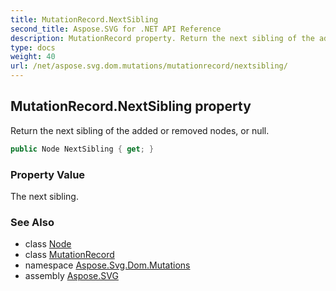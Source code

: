 ```yaml
---
title: MutationRecord.NextSibling
second_title: Aspose.SVG for .NET API Reference
description: MutationRecord property. Return the next sibling of the added or removed nodes or null
type: docs
weight: 40
url: /net/aspose.svg.dom.mutations/mutationrecord/nextsibling/
---
```

## MutationRecord.NextSibling property

Return the next sibling of the added or removed nodes, or null.

```csharp
public Node NextSibling { get; }
```

### Property Value

The next sibling.

### See Also

* class [Node](../../../aspose.svg.dom/node/)
* class [MutationRecord](../)
* namespace [Aspose.Svg.Dom.Mutations](../../mutationrecord/)
* assembly [Aspose.SVG](../../../)
